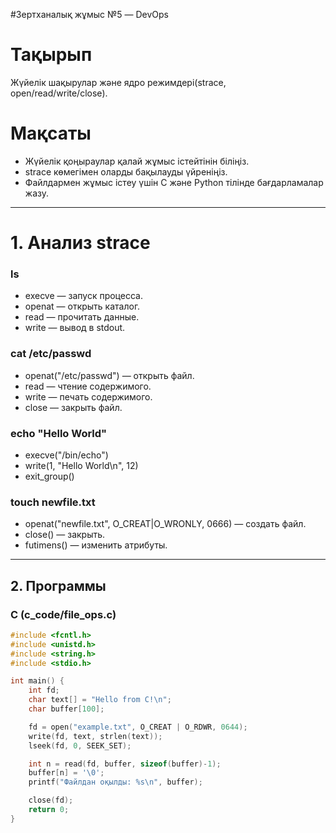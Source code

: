 #Зертханалық жұмыс №5 — DevOps

# Тақырып
Жүйелік шақырулар және ядро ​​режимдері(strace, open/read/write/close).

# Мақсаты
- Жүйелік қоңыраулар қалай жұмыс істейтінін біліңіз.
- strace көмегімен оларды бақылауды үйреніңіз.
- Файлдармен жұмыс істеу үшін C және Python тілінде бағдарламалар жазу.
---

# 1. Анализ strace

### ls
- execve — запуск процесса.
- openat — открыть каталог.
- read — прочитать данные.
- write — вывод в stdout.

### cat /etc/passwd
- openat("/etc/passwd") — открыть файл.
- read — чтение содержимого.
- write — печать содержимого.
- close — закрыть файл.

### echo "Hello World"
- execve("/bin/echo")
- write(1, "Hello World\n", 12)
- exit_group()

### touch newfile.txt
- openat("newfile.txt", O_CREAT|O_WRONLY, 0666) — создать файл.
- close() — закрыть.
- futimens() — изменить атрибуты.

---

## 2. Программы

### C (c_code/file_ops.c)
```c
#include <fcntl.h>
#include <unistd.h>
#include <string.h>
#include <stdio.h>

int main() {
    int fd;
    char text[] = "Hello from C!\n";
    char buffer[100];

    fd = open("example.txt", O_CREAT | O_RDWR, 0644);
    write(fd, text, strlen(text));
    lseek(fd, 0, SEEK_SET);

    int n = read(fd, buffer, sizeof(buffer)-1);
    buffer[n] = '\0';
    printf("Файлдан оқылды: %s\n", buffer);

    close(fd);
    return 0;
}
